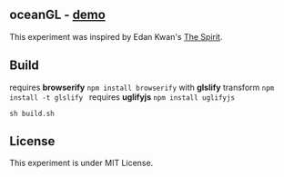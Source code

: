 ## oceanGL - [demo](https://sciecode.github.io/)

This experiment was inspired by Edan Kwan's [The Spirit](http://edankwan.com/experiments/the-spirit/).

## Build

requires **browserify** `npm install browserify` with **glslify** transform `npm install -t glslify `
requires **uglifyjs** `npm install uglifyjs`

```
sh build.sh
```

## License
This experiment is under MIT License.

